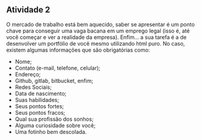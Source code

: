 <h2>Atividade 2</h2>
<p>O mercado de trabalho está bem aquecido, saber se apresentar é um ponto chave para
conseguir uma vaga bacana em um emprego legal (isso é, até você começar e ver a
realidade da empresa). Enfim... a sua tarefa é a de desenvolver um portfólio de você
mesmo utilizando html puro. No caso, existem algumas informações que são
obrigatórias como:</p>

<ul>
  <li> Nome; </li>
  <li> Contato (e-mail, telefone, celular);</li>
  <li> Endereço;</li>
  <li> Github, gitlab, bitbucket, enfim;</li>
  <li> Redes Sociais;</li>
  <li> Data de nascimento;</li>
  <li> Suas habilidades;</li>
  <li> Seus pontos fortes;</li>
  <li> Seus pontos fracos;</li>
  <li> Qual sua profissão dos sonhos;</li>
  <li> Alguma curiosidade sobre você;</li>
  <li> Uma fotinho bem descolada.</li>
</ul>
